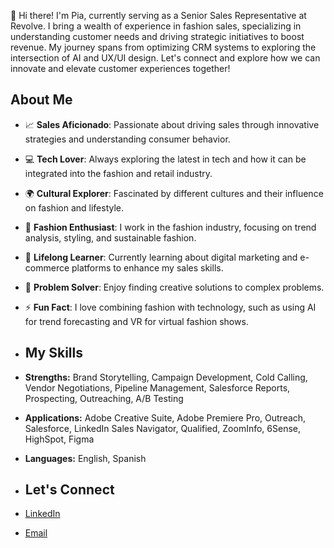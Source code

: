 👋 Hi there! I'm Pia, currently serving as a Senior Sales Representative at Revolve. I bring a wealth of experience in fashion sales, specializing in understanding customer needs and driving strategic initiatives to boost revenue. My journey spans from optimizing CRM systems to exploring the intersection of AI and UX/UI design. Let's connect and explore how we can innovate and elevate customer experiences together!



## About Me
- 📈 **Sales Aficionado**: Passionate about driving sales through innovative strategies and understanding consumer behavior.
- 💻 **Tech Lover**: Always exploring the latest in tech and how it can be integrated into the fashion and retail industry.
- 🌍 **Cultural Explorer**: Fascinated by different cultures and their influence on fashion and lifestyle.
- 👗 **Fashion Enthusiast**: I work in the fashion industry, focusing on trend analysis, styling, and sustainable fashion.
- 🌱 **Lifelong Learner**: Currently learning about digital marketing and e-commerce platforms to enhance my sales skills.
- 🧩 **Problem Solver**: Enjoy finding creative solutions to complex problems.
- ⚡ **Fun Fact**: I love combining fashion with technology, such as using AI for trend forecasting and VR for virtual fashion shows.



- ## My Skills
- **Strengths:** Brand Storytelling, Campaign Development, Cold Calling, Vendor Negotiations, Pipeline Management, Salesforce Reports, Prospecting, Outreaching, A/B Testing
- **Applications:** Adobe Creative Suite, Adobe Premiere Pro, Outreach, Salesforce, LinkedIn Sales Navigator, Qualified, ZoomInfo, 6Sense, HighSpot, Figma
- **Languages:** English, Spanish



- ## Let's Connect
- [LinkedIn](https://www.linkedin.com/in/sofiamayer10/)
- [Email](sofmayer@gmail.com)
